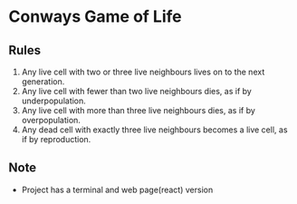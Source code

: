 # Conways Game of Life

## Rules
1. Any live cell with two or three live neighbours lives on to the next generation.
2. Any live cell with fewer than two live neighbours dies, as if by underpopulation.
3. Any live cell with more than three live neighbours dies, as if by overpopulation.
4. Any dead cell with exactly three live neighbours becomes a live cell, as if by reproduction.

## Note
- Project has a terminal and web page(react) version

